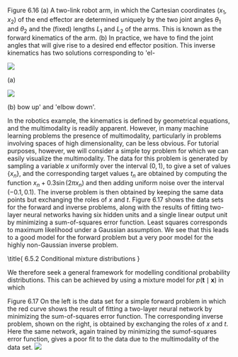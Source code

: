 Figure 6.16 (a) A two-link robot arm, in which the Cartesian coordinates $\left(x_{1}, x_{2}\right)$ of the end effector are determined uniquely by the two joint angles $\theta_{1}$ and $\theta_{2}$ and the (fixed) lengths $L_{1}$ and $L_{2}$ of the arms. This is known as the forward kinematics of the arm. (b) In practice, we have to find the joint angles that will give rise to a desired end effector position. This inverse kinematics has two solutions corresponding to 'el-

![](https://cdn.mathpix.com/cropped/2024_05_26_cf46115da84aa2e9c64eg-1.jpg?height=354&width=357&top_left_y=219&top_left_x=679)

(a)

![](https://cdn.mathpix.com/cropped/2024_05_26_cf46115da84aa2e9c64eg-1.jpg?height=364&width=364&top_left_y=219&top_left_x=1127)

(b) bow up' and 'elbow down'.

In the robotics example, the kinematics is defined by geometrical equations, and the multimodality is readily apparent. However, in many machine learning problems the presence of multimodality, particularly in problems involving spaces of high dimensionality, can be less obvious. For tutorial purposes, however, we will consider a simple toy problem for which we can easily visualize the multimodality. The data for this problem is generated by sampling a variable $x$ uniformly over the interval $(0,1)$, to give a set of values $\left\{x_{n}\right\}$, and the corresponding target values $t_{n}$ are obtained by computing the function $x_{n}+0.3 \sin \left(2 \pi x_{n}\right)$ and then adding uniform noise over the interval $(-0.1,0.1)$. The inverse problem is then obtained by keeping the same data points but exchanging the roles of $x$ and $t$. Figure 6.17 shows the data sets for the forward and inverse problems, along with the results of fitting two-layer neural networks having six hidden units and a single linear output unit by minimizing a sum-of-squares error function. Least squares corresponds to maximum likelihood under a Gaussian assumption. We see that this leads to a good model for the forward problem but a very poor model for the highly non-Gaussian inverse problem.

\title{
6.5.2 Conditional mixture distributions
}

We therefore seek a general framework for modelling conditional probability distributions. This can be achieved by using a mixture model for $p(\mathbf{t} \mid \mathbf{x})$ in which

Figure 6.17 On the left is the data set for a simple forward problem in which the red curve shows the result of fitting a two-layer neural network by minimizing the sum-of-squares error function. The corresponding inverse problem, shown on the right, is obtained by exchanging the roles of $x$ and $t$. Here the same network, again trained by minimizing the sumof-squares error function, gives a poor fit to the data due to the multimodality of the data set.
![](https://cdn.mathpix.com/cropped/2024_05_26_cf46115da84aa2e9c64eg-1.jpg?height=470&width=984&top_left_y=1616&top_left_x=640)